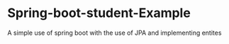 # Spring-boot-student-Example
A simple use of spring boot with the use of JPA and implementing entites
